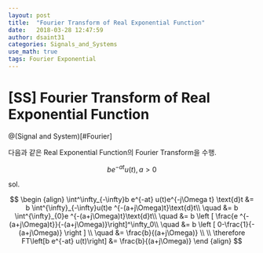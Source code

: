```yaml
---
layout: post
title:  "Fourier Transform of Real Exponential Function"
date:   2018-03-28 12:47:59
author: dsaint31
categories: Signals_and_Systems
use_math: true
tags: Fourier Exponential
---
```


# [SS] Fourier Transform of Real Exponential Function
@(Signal and System)[#Fourier]

다음과 같은 Real Exponential Function의 Fourier Transform을 수행.

$$ b e^{-at} u(t), a>0 $$

sol.

$$ \begin {align}
\int^\infty_{-\infty}b e^{-at} u(t)e^{-j\Omega t} \text{d}t &= b \int^{\infty}_{-\infty}u(t)e ^{-(a+j\Omega)t}\text{d}t\\
\quad &= b \int^{\infty}_{0}e ^{-(a+j\Omega)t}\text{d}t\\
\quad &= b \left [ \frac{e ^{-(a+j\Omega)t}}{-(a+j\Omega)}\right]^\infty_0\\
\quad &= b \left [ 0-\frac{1}{-(a+j\Omega)} \right ] \\
\quad &= \frac{b}{(a+j\Omega)} \\
\\
\therefore FT\left[b e^{-at} u(t)\right] &= \frac{b}{(a+j\Omega)}
\end {align} $$
